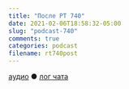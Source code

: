 ```yaml
---
title: "После РТ 740"
date: 2021-02-06T18:58:32-05:00
slug: "podcast-740"
comments: true
categories: podcast
filename: rt740post
---
```


[аудио](http://cdn.radio-t.com/rt740post.mp3) ● [лог чата](http://chat.radio-t.com/logs/radio-t-740.html)
<audio src="http://cdn.radio-t.com/rt740post.mp3" preload="none"></audio>
